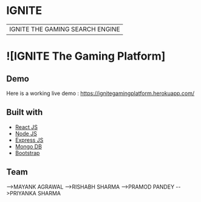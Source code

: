 # IGNITE
<table>
<tr>
<td>
 IGNITE THE GAMING SEARCH ENGINE
</td>
</tr>
</table>

# ![IGNITE The Gaming Platform]


## Demo
Here is a working live demo : https://ignitegamingplatform.herokuapp.com/


## Built with 

- [React JS](https://reactjs.org/)
- [Node JS](https://nodejs.org/) 
- [Express JS](https://expressjs.com/)
- [Mongo DB](https://www.mongodb.com/)
- [Bootstrap](http://getbootstrap.com/)

## Team

-->MAYANK AGRAWAL
-->RISHABH SHARMA
-->PRAMOD PANDEY
-->PRIYANKA SHARMA


